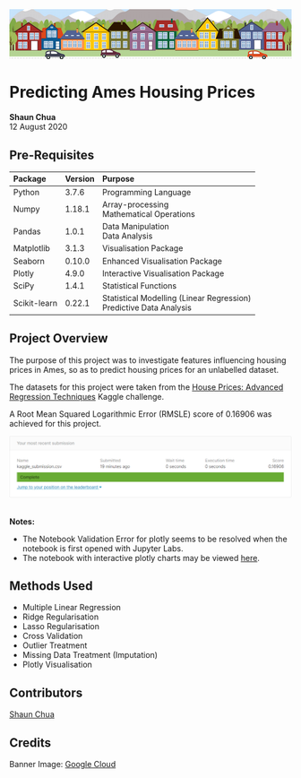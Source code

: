 <img src='./images/house_banner.png'>

# Predicting Ames Housing Prices
**Shaun Chua**
<br> 12 August 2020

## Pre-Requisites
| Package      | Version | Purpose                                                                 |
|:------------ |---------|:------------------------------------------------------------------------|
| Python       | 3.7.6   | Programming Language                                                    |
| Numpy        | 1.18.1  | Array-processing <br> Mathematical Operations                           |
| Pandas       | 1.0.1   | Data Manipulation <br> Data Analysis                                    |
| Matplotlib   | 3.1.3   | Visualisation Package                                                   |
| Seaborn      | 0.10.0  | Enhanced Visualisation Package                                          |
| Plotly       | 4.9.0   | Interactive Visualisation Package                                       |
| SciPy        | 1.4.1   | Statistical Functions                                                   |
| Scikit-learn | 0.22.1  | Statistical Modelling (Linear Regression) <br> Predictive Data Analysis |

## Project Overview
The purpose of this project was to investigate features influencing housing prices in Ames, so as to predict housing prices for an unlabelled dataset.

The datasets for this project were taken from the <a href='https://www.kaggle.com/c/house-prices-advanced-regression-techniques/data'>House Prices: Advanced Regression Techniques</a> Kaggle challenge.

A Root Mean Squared Logarithmic Error (RMSLE) score of 0.16906 was achieved for this project.

<img src='./images/kaggle_score.PNG'>

<br> **Notes:**
* The Notebook Validation Error for plotly seems to be resolved when the notebook is first opened with Jupyter Labs.
* The notebook with interactive plotly charts may be viewed [here](https://nbviewer.jupyter.org/github/shaunchua94/Projects/blob/master/1.%20Regression/03%20Predicting%20Ames%20Housing%20Prices/03%20Predicting%20Ames%20Housing%20Prices.ipynb). 

## Methods Used
* Multiple Linear Regression
* Ridge Regularisation
* Lasso Regularisation
* Cross Validation
* Outlier Treatment
* Missing Data Treatment (Imputation)
* Plotly Visualisation

## Contributors
[Shaun Chua](https://github.com/shaunchua94)

## Credits
Banner Image: <a href='https://storage.googleapis.com/kaggle-competitions/kaggle/5407/media/housesbanner.png'>Google Cloud</a>
